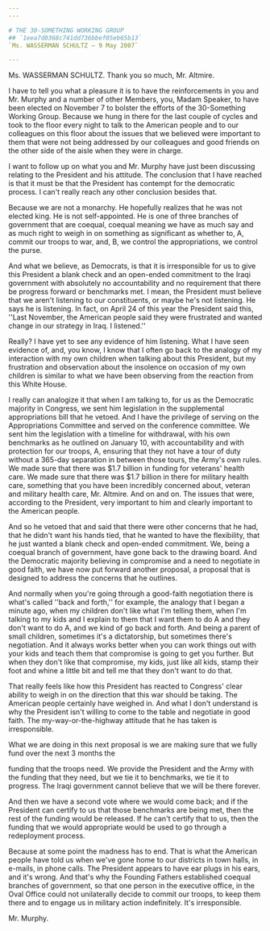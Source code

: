 ```yaml
---
---

# THE 30-SOMETHING WORKING GROUP
## `1eea7d0368c741dd736bbef05eb65b13`
`Ms. WASSERMAN SCHULTZ — 9 May 2007`

---
```



Ms. WASSERMAN SCHULTZ. Thank you so much, Mr. Altmire.

I have to tell you what a pleasure it is to have the reinforcements 
in you and Mr. Murphy and a number of other Members, you, Madam 
Speaker, to have been elected on November 7 to bolster the efforts of 
the 30-Something Working Group. Because we hung in there for the last 
couple of cycles and took to the floor every night to talk to the 
American people and to our colleagues on this floor about the issues 
that we believed were important to them that were not being addressed 
by our colleagues and good friends on the other side of the aisle when 
they were in charge.

I want to follow up on what you and Mr. Murphy have just been 
discussing relating to the President and his attitude. The conclusion 
that I have reached is that it must be that the President has contempt 
for the democratic process. I can't really reach any other conclusion 
besides that.

Because we are not a monarchy. He hopefully realizes that he was not 
elected king. He is not self-appointed. He is one of three branches of 
government that are coequal, coequal meaning we have as much say and as 
much right to weigh in on something as significant as whether to, A, 
commit our troops to war, and, B, we control the appropriations, we 
control the purse.

And what we believe, as Democrats, is that it is irresponsible for us 
to give this President a blank check and an open-ended commitment to 
the Iraqi government with absolutely no accountability and no 
requirement that there be progress forward or benchmarks met. I mean, 
the President must believe that we aren't listening to our 
constituents, or maybe he's not listening. He says he is listening. In 
fact, on April 24 of this year the President said this, ''Last 
November, the American people said they were frustrated and wanted 
change in our strategy in Iraq. I listened.''

Really? I have yet to see any evidence of him listening. What I have 
seen evidence of, and, you know, I know that I often go back to the 
analogy of my interaction with my own children when talking about this 
President, but my frustration and observation about the insolence on 
occasion of my own children is similar to what we have been observing 
from the reaction from this White House.

I really can analogize it that when I am talking to, for us as the 
Democratic majority in Congress, we sent him legislation in the 
supplemental appropriations bill that he vetoed. And I have the 
privilege of serving on the Appropriations Committee and served on the 
conference committee. We sent him the legislation with a timeline for 
withdrawal, with his own benchmarks as he outlined on January 10, with 
accountability and with protection for our troops, A, ensuring that 
they not have a tour of duty without a 365-day separation in between 
those tours, the Army's own rules. We made sure that there was $1.7 
billion in funding for veterans' health care. We made sure that there 
was $1.7 billion in there for military health care, something that you 
have been incredibly concerned about, veteran and military health care, 
Mr. Altmire. And on and on. The issues that were, according to the 
President, very important to him and clearly important to the American 
people.

And so he vetoed that and said that there were other concerns that he 
had, that he didn't want his hands tied, that he wanted to have the 
flexibility, that he just wanted a blank check and open-ended 
commitment. We, being a coequal branch of government, have gone back to 
the drawing board. And the Democratic majority believing in compromise 
and a need to negotiate in good faith, we have now put forward another 
proposal, a proposal that is designed to address the concerns that he 
outlines.

And normally when you're going through a good-faith negotiation there 
is what's called ''back and forth,'' for example, the analogy that I 
began a minute ago, when my children don't like what I'm telling them, 
when I'm talking to my kids and I explain to them that I want them to 
do A and they don't want to do A, and we kind of go back and forth. And 
being a parent of small children, sometimes it's a dictatorship, but 
sometimes there's negotiation. And it always works better when you can 
work things out with your kids and teach them that compromise is going 
to get you further. But when they don't like that compromise, my kids, 
just like all kids, stamp their foot and whine a little bit and tell me 
that they don't want to do that.

That really feels like how this President has reacted to Congress' 
clear ability to weigh in on the direction that this war should be 
taking. The American people certainly have weighed in. And what I don't 
understand is why the President isn't willing to come to the table and 
negotiate in good faith. The my-way-or-the-highway attitude that he has 
taken is irresponsible.

What we are doing in this next proposal is we are making sure that we 
fully fund over the next 3 months the


funding that the troops need. We provide the President and the Army 
with the funding that they need, but we tie it to benchmarks, we tie it 
to progress. The Iraqi government cannot believe that we will be there 
forever.

And then we have a second vote where we would come back; and if the 
President can certify to us that those benchmarks are being met, then 
the rest of the funding would be released. If he can't certify that to 
us, then the funding that we would appropriate would be used to go 
through a redeployment process.

Because at some point the madness has to end. That is what the 
American people have told us when we've gone home to our districts in 
town halls, in e-mails, in phone calls. The President appears to have 
ear plugs in his ears, and it's wrong. And that's why the Founding 
Fathers established coequal branches of government, so that one person 
in the executive office, in the Oval Office could not unilaterally 
decide to commit our troops, to keep them there and to engage us in 
military action indefinitely. It's irresponsible.

Mr. Murphy.
